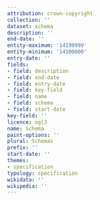 ```yaml
---
attribution: crown-copyright
collection: ''
dataset: schema
description: ''
end-date: ''
entity-maximum: '14199999'
entity-minimum: '14100000'
entry-date: ''
fields:
- field: description
- field: end-date
- field: entry-date
- field: key-field
- field: name
- field: schema
- field: start-date
key-field: ''
licence: ogl3
name: Schema
paint-options: ''
plural: Schemas
prefix: ''
start-date: ''
themes:
- specification
typology: specification
wikidata: ''
wikipedia: ''
---
```

